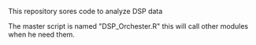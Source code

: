 This repository sores code to analyze DSP data 

The master script is named "DSP_Orchester.R" this will call other modules when he need them.
